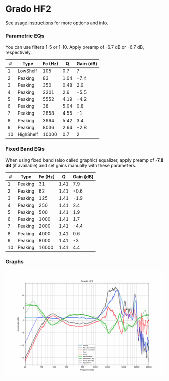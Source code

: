 # Grado HF2
See [usage instructions](https://github.com/jaakkopasanen/AutoEq#usage) for more options and info.

### Parametric EQs
You can use filters 1-5 or 1-10. Apply preamp of -6.7 dB or -6.7 dB, respectively.

|   # | Type      |   Fc (Hz) |    Q |   Gain (dB) |
|-----|-----------|-----------|------|-------------|
|   1 | LowShelf  |       105 | 0.7  |         7   |
|   2 | Peaking   |        83 | 1.04 |        -7.4 |
|   3 | Peaking   |       350 | 0.48 |         2.9 |
|   4 | Peaking   |      2201 | 2.6  |        -5.5 |
|   5 | Peaking   |      5552 | 4.19 |        -4.2 |
|   6 | Peaking   |        38 | 5.04 |         0.8 |
|   7 | Peaking   |      2858 | 4.55 |        -1   |
|   8 | Peaking   |      3964 | 5.42 |         3.4 |
|   9 | Peaking   |      8036 | 2.64 |        -2.8 |
|  10 | HighShelf |     10000 | 0.7  |         2   |

### Fixed Band EQs
When using fixed band (also called graphic) equalizer, apply preamp of **-7.8 dB** (if available) and set gains manually with these parameters.

|   # | Type    |   Fc (Hz) |    Q |   Gain (dB) |
|-----|---------|-----------|------|-------------|
|   1 | Peaking |        31 | 1.41 |         7.9 |
|   2 | Peaking |        62 | 1.41 |        -0.6 |
|   3 | Peaking |       125 | 1.41 |        -1.9 |
|   4 | Peaking |       250 | 1.41 |         2.4 |
|   5 | Peaking |       500 | 1.41 |         1.9 |
|   6 | Peaking |      1000 | 1.41 |         1.7 |
|   7 | Peaking |      2000 | 1.41 |        -4.4 |
|   8 | Peaking |      4000 | 1.41 |         0.6 |
|   9 | Peaking |      8000 | 1.41 |        -3   |
|  10 | Peaking |     16000 | 1.41 |         4.4 |

### Graphs
![](./Grado%20HF2.png)
